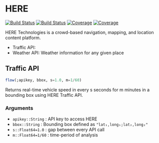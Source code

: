# HERE

[![Build Status](https://travis-ci.com/anmol1104/HERE.jl.svg?branch=master)](https://travis-ci.com/anmol1104/HERE.jl)
[![Build Status](https://ci.appveyor.com/api/projects/status/github/anmol1104/HERE.jl?svg=true)](https://ci.appveyor.com/project/anmol1104/HERE-jl)
[![Coverage](https://codecov.io/gh/anmol1104/HERE.jl/branch/master/graph/badge.svg)](https://codecov.io/gh/anmol1104/HERE.jl)
[![Coverage](https://coveralls.io/repos/github/anmol1104/HERE.jl/badge.svg?branch=master)](https://coveralls.io/github/anmol1104/HERE.jl?branch=master)

HERE Technologies is a crowd-based navigation, mapping, and location content platform.
- Traffic API: 
- Weather API: Weather information for any given place

## Traffic API

```julia
flow(;apikey, bbox, s=1.0, m=1/60)
```

Returns real-time vehicle speed in every s seconds for m minutes in a bounding box using HERE Traffic API. 

### Arguments
- `apikey::String`   : API key to access HERE
- `bbox::String`     : Bounding box defined as `"lat₁,long₁;lat₂,long₂"`
- `s::Float64=1.0`   : gap between every API call
- `m::Float64=1/60`  : time-period of analysis
